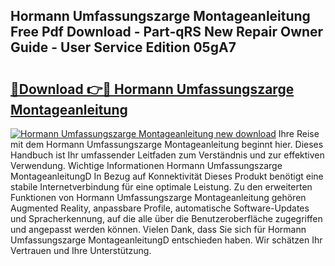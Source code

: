 ## Hormann Umfassungszarge Montageanleitung Free Pdf Download - Part-qRS New Repair Owner Guide - User Service Edition 05gA7

# <h2><a href="http://df7e4c3.blite.top/?on=Hormann+Umfassungszarge+Montageanleitung">🔗Download 👉🔴 Hormann Umfassungszarge Montageanleitung</a></h2>

[![Hormann Umfassungszarge Montageanleitung new download](https://i.imgur.com/lujVjoI.png)](http://df7e4c3.blite.top/?on=Hormann+Umfassungszarge+Montageanleitung)
Ihre Reise mit dem Hormann Umfassungszarge Montageanleitung beginnt hier. Dieses Handbuch ist Ihr umfassender Leitfaden zum Verständnis und zur effektiven Verwendung. Wichtige Informationen Hormann Umfassungszarge MontageanleitungD In Bezug auf Konnektivität Dieses Produkt benötigt eine stabile Internetverbindung für eine optimale Leistung. Zu den erweiterten Funktionen von Hormann Umfassungszarge Montageanleitung gehören Augmented Reality, anpassbare Profile, automatische Software-Updates und Spracherkennung, auf die alle über die Benutzeroberfläche zugegriffen und angepasst werden können. Vielen Dank, dass Sie sich für Hormann Umfassungszarge MontageanleitungD entschieden haben. Wir schätzen Ihr Vertrauen und Ihre Unterstützung.
